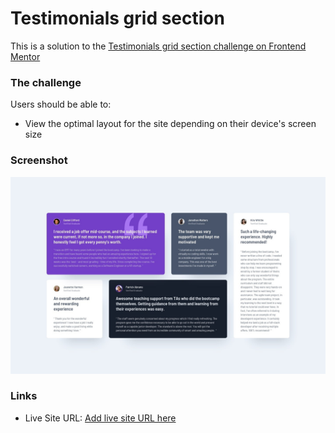 # Testimonials grid section 

This is a solution to the [Testimonials grid section challenge on Frontend Mentor](https://www.frontendmentor.io/challenges/testimonials-grid-section-Nnw6J7Un7)

### The challenge

Users should be able to:

- View the optimal layout for the site depending on their device's screen size

### Screenshot

![](./testimonials-grid-section-main/design/desktop-design.jpg)

### Links

- Live Site URL: [Add live site URL here](https://testimonials-grid-section-olive-xi.vercel.app/)

